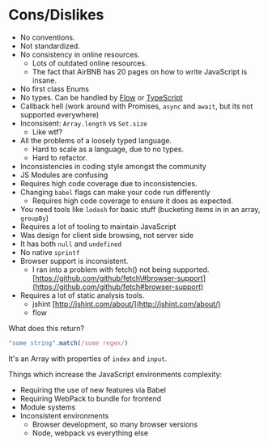 # Cons/Dislikes

* No conventions.
* Not standardized.
* No consistency in online resources.
  * Lots of outdated online resources.
  * The fact that AirBNB has 20 pages on how to write JavaScript is insane.
* No first class Enums
* No types. Can be handled by [Flow](https://github.com/facebook/flow) or [TypeScript](https://www.typescriptlang.org)
* Callback hell \(work around with Promises, `async` and `await`, but its not supported everywhere\)
* Inconsisent: `Array.length` vs `Set.size`
  * Like wtf?
* All the problems of a loosely typed language.
  * Hard to scale as a language, due to no types.
  * Hard to refactor.
* Inconsistencies in coding style amongst the community
* JS Modules are confusing
* Requires high code coverage due to inconsistencies.
* Changing `babel` flags can make your code run differently
  * Requires high code coverage to ensure it does as expected.
* You need tools like `lodash` for basic stuff \(bucketing items in in an array, `groupBy`\)
* Requires a lot of tooling to maintain JavaScript
* Was design for client side browsing, not server side
* It has both `null` and `undefined`
* No native `sprintf`
* Browser support is inconsistent.
  * I ran into a problem with fetch\(\) not being supported. [https://github.com/github/fetch\#browser-support](https://github.com/github/fetch#browser-support)
* Requires a lot of static analysis tools.
  * jshint [http://jshint.com/about/](http://jshint.com/about/) 
  * flow

What does this return?

```javascript
"some string".match(/some regex/)
```

It's an Array with properties of `index` and `input`. 

Things which increase the JavaScript environments complexity:

* Requiring the use of new features via Babel
* Requiring WebPack to bundle for frontend
* Module systems
* Inconsistent environments
  * Browser development, so many browser versions
  * Node, webpack vs everything else

